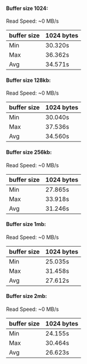 #### Buffer size 1024:
Read Speed: ~0 MB/s

| buffer size | 1024 bytes | 
|-------------|------------|
| Min         | 30.320s    |
| Max         | 36.362s    |
| Avg         | 34.571s    |


#### Buffer size 128kb:
Read Speed: ~0 MB/s

| buffer size | 1024 bytes | 
|-------------|------------|
| Min         | 30.040s    |
| Max         | 37.536s    |
| Avg         | 34.560s    |

#### Buffer size 256kb:
Read Speed: ~0 MB/s

| buffer size | 1024 bytes | 
|-------------|------------|
| Min         | 27.865s    |
| Max         | 33.918s    |
| Avg         | 31.246s    |

#### Buffer size 1mb:
Read Speed: ~0 MB/s

| buffer size | 1024 bytes | 
|-------------|------------|
| Min         | 25.035s    |
| Max         | 31.458s    |
| Avg         | 27.612s    |

#### Buffer size 2mb:
Read Speed: ~0 MB/s

| buffer size | 1024 bytes | 
|-------------|------------|
| Min         | 24.155s    |
| Max         | 30.464s    |
| Avg         | 26.623s    |